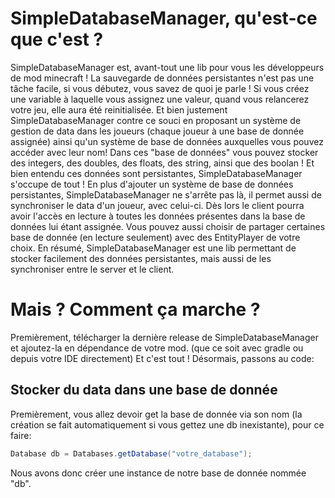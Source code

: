 # SimpleDatabaseManager, qu'est-ce que c'est ?
SimpleDatabaseManager est, avant-tout une lib pour vous les développeurs de mod minecraft !
La sauvegarde de données persistantes n'est pas une tâche facile, si vous débutez, vous savez de quoi je parle !
Si vous créez une variable à laquelle vous assignez une valeur, quand vous relancerez votre jeu, elle aura été reinitialisée.
Et bien justement SimpleDatabaseManager contre ce souci en proposant un système de gestion de data dans les joueurs (chaque joueur à une base de donnée assignée) ainsi qu'un système de base de données auxquelles vous pouvez accéder avec leur nom!
Dans ces "base de données" vous pouvez stocker des integers, des doubles, des floats, des string, ainsi que des boolan ! Et bien entendu ces données sont persistantes, SimpleDatabaseManager s'occupe de tout !
En plus d'ajouter un système de base de données persistantes, SimpleDatabaseManager ne s'arrête pas là, il permet aussi de synchroniser le data d'un joueur, avec celui-ci. 
Dès lors le client pourra avoir l'accès en lecture à toutes les données présentes dans la base de données lui étant assignée. 
Vous pouvez aussi choisir de partager certaines base de donnée (en lecture seulement) avec des EntityPlayer de votre choix.
En résumé, SimpleDatabaseManager est une lib permettant de stocker facilement des données persistantes, mais aussi de les synchroniser entre le server et le client.

# Mais ? Comment ça marche ?
Premièrement, télécharger la dernière release de SimpleDatabaseManager et ajoutez-la en dépendance de votre mod. (que ce soit avec gradle ou depuis votre IDE directement)
Et c'est tout ! Désormais, passons au code:

## Stocker du data dans une base de donnée
Premièrement, vous allez devoir get la base de donnée via son nom (la création se fait automatiquement si vous gettez une db inexistante), pour ce faire:
```JAVA
Database db = Databases.getDatabase("votre_database");
```
Nous avons donc créer une instance de notre base de donnée nommée "db".
